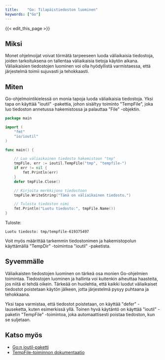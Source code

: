 ```yaml
---
title:    "Go: Tilapäistiedoston luominen"
keywords: ["Go"]
---
```


{{< edit_this_page >}}

## Miksi

Monet ohjelmoijat voivat törmätä tarpeeseen luoda väliaikaisia tiedostoja, joiden tarkoituksena on tallentaa väliaikaisia tietoja käytön aikana. Väliaikaisien tiedostojen luominen voi olla hyödyllistä varmistaessa, että järjestelmä toimii sujuvasti ja tehokkaasti.

## Miten

Go-ohjelmointikielessä on monia tapoja luoda väliaikaisia tiedostoja. Yksi tapa on käyttää "ioutil" -pakettia, johon sisältyy toiminto "TempFile", joka luo tiedoston annetussa hakemistossa ja palauttaa "File" -objektin.

```Go
package main

import (
	"fmt"
	"io/ioutil"
)

func main() {

	// Luo väliaikainen tiedosto hakemistoon "tmp"
	tmpFile, err := ioutil.TempFile("tmp", "tempfile-")
	if err != nil {
		fmt.Println(err)
	}
	defer tmpFile.Close()

	// Kirjoita merkkijono tiedostoon
	tmpFile.WriteString("Tämä on väliaikainen tiedosto.")

	// Tulosta tiedoston nimi
	fmt.Println("Luotu tiedosto:", tmpFile.Name())
}
```

Tuloste:

```
Luotu tiedosto: tmp/tempfile-619375497
```

Voit myös määrittää tarkemmin tiedostonimen ja hakemistopolun käyttämällä "TempDir" -toimintoa "ioutil" -paketista.

## Syvemmälle

Väliaikaisten tiedostojen luominen on tärkeä osa monien Go-ohjelmien toimintaa. Tiedostojen luominen ja hallinta voi kuitenkin aiheuttaa haasteita, jos niitä ei tehdä oikein. Tärkeää on huolehtia, että kaikki luodut väliaikaiset tiedostot poistetaan käytön jälkeen, jotta järjestelmä pysyy puhtaana ja tehokkaana.

Yksi tapa varmistaa, että tiedostot poistetaan, on käyttää "defer" -lauseketta, kuten esimerkissä yllä. Toinen hyvä käytäntö on käyttää "ioutil" -paketin "TempFile" -toimintoa, joka automaattisesti poistaa tiedoston, kun se suljetaan.

## Katso myös

- [Go:n ioutil-paketti](https://golang.org/pkg/io/ioutil/)
- [TempFile-toiminnon dokumentaatio](https://golang.org/pkg/io/ioutil/#TempFile)